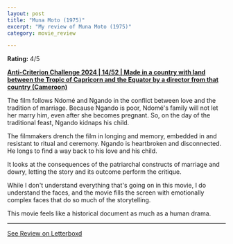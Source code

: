 ```yaml
---
layout: post
title: "Muna Moto (1975)"
excerpt: "My review of Muna Moto (1975)"
category: movie_review

---
```


**Rating:** 4/5

<b><a href="https://boxd.it/qBmUY/detail" rel="nofollow">Anti-Criterion Challenge 2024 | 14/52 | Made in a country with land between the Tropic of Capricorn and the Equator by a director from that country (Cameroon)</a></b>

The film follows Ndomé and Ngando in the conflict between love and the tradition of marriage. Because Ngando is poor, Ndomé's family will not let her marry him, even after she becomes pregnant. So, on the day of the traditional feast, Ngando kidnaps his child.

The filmmakers drench the film in longing and memory, embedded in and resistant to ritual and ceremony. Ngando is heartbroken and disconnected. He longs to find a way back to his love and his child.

It looks at the consequences of the patriarchal constructs of marriage and dowry, letting the story and its outcome perform the critique.

While I don't understand everything that's going on in this movie, I do understand the faces, and the movie fills the screen with emotionally complex faces that do so much of the storytelling.

This movie feels like a historical document as much as a human drama.

<hr>

[See Review on Letterboxd](https://boxd.it/6elSgt)
